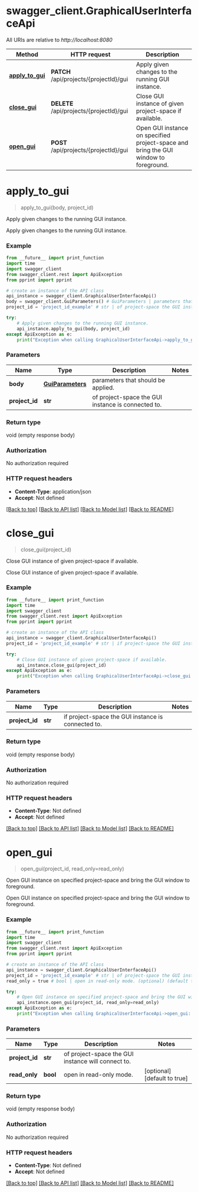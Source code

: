 # swagger_client.GraphicalUserInterfaceApi

All URIs are relative to *http://localhost:8080*

Method | HTTP request | Description
------------- | ------------- | -------------
[**apply_to_gui**](GraphicalUserInterfaceApi.md#apply_to_gui) | **PATCH** /api/projects/{projectId}/gui | Apply given changes to the running GUI instance.
[**close_gui**](GraphicalUserInterfaceApi.md#close_gui) | **DELETE** /api/projects/{projectId}/gui | Close GUI instance of given project-space if available.
[**open_gui**](GraphicalUserInterfaceApi.md#open_gui) | **POST** /api/projects/{projectId}/gui | Open GUI instance on specified project-space and bring the GUI window to foreground.

# **apply_to_gui**
> apply_to_gui(body, project_id)

Apply given changes to the running GUI instance.

Apply given changes to the running GUI instance.

### Example
```python
from __future__ import print_function
import time
import swagger_client
from swagger_client.rest import ApiException
from pprint import pprint

# create an instance of the API class
api_instance = swagger_client.GraphicalUserInterfaceApi()
body = swagger_client.GuiParameters() # GuiParameters | parameters that should be applied.
project_id = 'project_id_example' # str | of project-space the GUI instance is connected to.

try:
    # Apply given changes to the running GUI instance.
    api_instance.apply_to_gui(body, project_id)
except ApiException as e:
    print("Exception when calling GraphicalUserInterfaceApi->apply_to_gui: %s\n" % e)
```

### Parameters

Name | Type | Description  | Notes
------------- | ------------- | ------------- | -------------
 **body** | [**GuiParameters**](GuiParameters.md)| parameters that should be applied. | 
 **project_id** | **str**| of project-space the GUI instance is connected to. | 

### Return type

void (empty response body)

### Authorization

No authorization required

### HTTP request headers

 - **Content-Type**: application/json
 - **Accept**: Not defined

[[Back to top]](#) [[Back to API list]](../README.md#documentation-for-api-endpoints) [[Back to Model list]](../README.md#documentation-for-models) [[Back to README]](../README.md)

# **close_gui**
> close_gui(project_id)

Close GUI instance of given project-space if available.

Close GUI instance of given project-space if available.

### Example
```python
from __future__ import print_function
import time
import swagger_client
from swagger_client.rest import ApiException
from pprint import pprint

# create an instance of the API class
api_instance = swagger_client.GraphicalUserInterfaceApi()
project_id = 'project_id_example' # str | if project-space the GUI instance is connected to.

try:
    # Close GUI instance of given project-space if available.
    api_instance.close_gui(project_id)
except ApiException as e:
    print("Exception when calling GraphicalUserInterfaceApi->close_gui: %s\n" % e)
```

### Parameters

Name | Type | Description  | Notes
------------- | ------------- | ------------- | -------------
 **project_id** | **str**| if project-space the GUI instance is connected to. | 

### Return type

void (empty response body)

### Authorization

No authorization required

### HTTP request headers

 - **Content-Type**: Not defined
 - **Accept**: Not defined

[[Back to top]](#) [[Back to API list]](../README.md#documentation-for-api-endpoints) [[Back to Model list]](../README.md#documentation-for-models) [[Back to README]](../README.md)

# **open_gui**
> open_gui(project_id, read_only=read_only)

Open GUI instance on specified project-space and bring the GUI window to foreground.

Open GUI instance on specified project-space and bring the GUI window to foreground.

### Example
```python
from __future__ import print_function
import time
import swagger_client
from swagger_client.rest import ApiException
from pprint import pprint

# create an instance of the API class
api_instance = swagger_client.GraphicalUserInterfaceApi()
project_id = 'project_id_example' # str | of project-space the GUI instance will connect to.
read_only = true # bool | open in read-only mode. (optional) (default to true)

try:
    # Open GUI instance on specified project-space and bring the GUI window to foreground.
    api_instance.open_gui(project_id, read_only=read_only)
except ApiException as e:
    print("Exception when calling GraphicalUserInterfaceApi->open_gui: %s\n" % e)
```

### Parameters

Name | Type | Description  | Notes
------------- | ------------- | ------------- | -------------
 **project_id** | **str**| of project-space the GUI instance will connect to. | 
 **read_only** | **bool**| open in read-only mode. | [optional] [default to true]

### Return type

void (empty response body)

### Authorization

No authorization required

### HTTP request headers

 - **Content-Type**: Not defined
 - **Accept**: Not defined

[[Back to top]](#) [[Back to API list]](../README.md#documentation-for-api-endpoints) [[Back to Model list]](../README.md#documentation-for-models) [[Back to README]](../README.md)

